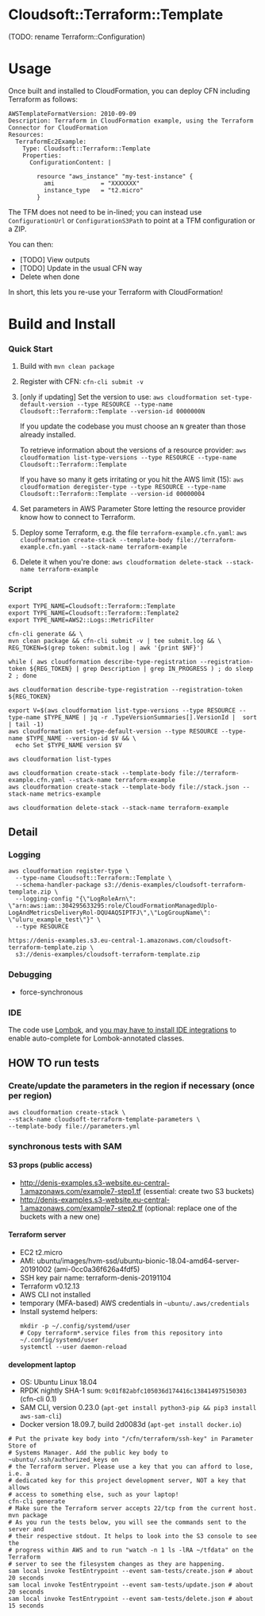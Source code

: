 # Cloudsoft::Terraform::Template

(TODO: rename Terraform::Configuration)

# Usage

Once built and installed to CloudFormation, you can deploy CFN including Terraform as follows:

```
AWSTemplateFormatVersion: 2010-09-09
Description: Terraform in CloudFormation example, using the Terraform Connector for CloudFormation
Resources:
  TerraformEc2Example:
    Type: Cloudsoft::Terraform::Template
    Properties:
      ConfigurationContent: |
      
        resource "aws_instance" "my-test-instance" {
          ami             = "XXXXXXX"
          instance_type   = "t2.micro"
        }
```

The TFM does not need to be in-lined; you can instead use `ConfigurationUrl` or `ConfigurationS3Path` to point at a TFM configuration or a ZIP.

You can then:

* [TODO] View outputs
* [TODO] Update in the usual CFN way
* Delete when done

In short, this lets you re-use your Terraform with CloudFormation!


# Build and Install

### Quick Start

1. Build with `mvn clean package`

2. Register with CFN: `cfn-cli submit -v`

3. [only if updating] Set the version to use:
   `aws cloudformation set-type-default-version --type RESOURCE --type-name Cloudsoft::Terraform::Template --version-id 0000000N`
   
   If you update the codebase you must choose an `N` greater than those already installed. 
    
   To retrieve information about the versions of a resource provider:
   `aws cloudformation list-type-versions --type RESOURCE --type-name Cloudsoft::Terraform::Template`
   
   If you have so many it gets irritating or you hit the AWS limit (15):
   `aws cloudformation deregister-type --type RESOURCE --type-name Cloudsoft::Terraform::Template --version-id 00000004` 

4. Set parameters in AWS Parameter Store letting the resource provider know how to connect to Terraform.

5. Deploy some Terraform, e.g. the file `terraform-example.cfn.yaml`:
   `aws cloudformation create-stack --template-body file://terraform-example.cfn.yaml --stack-name terraform-example`
   
6. Delete it when you're done:
   `aws cloudformation delete-stack --stack-name terraform-example`


### Script

```shell
export TYPE_NAME=Cloudsoft::Terraform::Template
export TYPE_NAME=Cloudsoft::Terraform::Template2
export TYPE_NAME=AWS2::Logs::MetricFilter

cfn-cli generate && \
mvn clean package && cfn-cli submit -v | tee submit.log && \
REG_TOKEN=$(grep token: submit.log | awk '{print $NF}')

while ( aws cloudformation describe-type-registration --registration-token ${REG_TOKEN} | grep Description | grep IN_PROGRESS ) ; do sleep 2 ; done

aws cloudformation describe-type-registration --registration-token ${REG_TOKEN}

export V=$(aws cloudformation list-type-versions --type RESOURCE --type-name $TYPE_NAME | jq -r .TypeVersionSummaries[].VersionId |  sort | tail -1)
aws cloudformation set-type-default-version --type RESOURCE --type-name $TYPE_NAME --version-id $V && \
  echo Set $TYPE_NAME version $V

aws cloudformation list-types

aws cloudformation create-stack --template-body file://terraform-example.cfn.yaml --stack-name terraform-example
aws cloudformation create-stack --template-body file://stack.json --stack-name metrics-example

aws cloudformation delete-stack --stack-name terraform-example
```

## Detail

### Logging

```shell
aws cloudformation register-type \
  --type-name Cloudsoft::Terraform::Template \
  --schema-handler-package s3://denis-examples/cloudsoft-terraform-template.zip \
  --logging-config "{\"LogRoleArn\": \"arn:aws:iam::304295633295:role/CloudFormationManagedUplo-LogAndMetricsDeliveryRol-DQU4AQ5IPTFJ\",\"LogGroupName\": \"uluru_example_test\"}" \
  --type RESOURCE

https://denis-examples.s3.eu-central-1.amazonaws.com/cloudsoft-terraform-template.zip \
  s3://denis-examples/cloudsoft-terraform-template.zip
```
  
### Debugging

* force-synchronous


### IDE

The code use [Lombok](https://projectlombok.org/), and [you may have to install
IDE integrations](https://projectlombok.org/) to enable auto-complete for
Lombok-annotated classes.

## HOW TO run tests
### Create/update the parameters in the region if necessary (once per region)

```shell
aws cloudformation create-stack \
--stack-name cloudsoft-terraform-template-parameters \
--template-body file://parameters.yml
```

### synchronous tests with SAM

#### S3 props (public access)
* http://denis-examples.s3-website.eu-central-1.amazonaws.com/example7-step1.tf
  (essential: create two S3 buckets)
* http://denis-examples.s3-website.eu-central-1.amazonaws.com/example7-step2.tf
  (optional: replace one of the buckets with a new one)

#### Terraform server
* EC2 t2.micro
* AMI: ubuntu/images/hvm-ssd/ubuntu-bionic-18.04-amd64-server-20191002 (ami-0cc0a36f626a4fdf5)
* SSH key pair name: terraform-denis-20191104
* Terraform v0.12.13
* AWS CLI not installed
* temporary (MFA-based) AWS credentials in `~ubuntu/.aws/credentials`
* Install systemd helpers:
  ```shell
  mkdir -p ~/.config/systemd/user
  # Copy terraform*.service files from this repository into ~/.config/systemd/user
  systemctl --user daemon-reload
  ```

#### development laptop
* OS: Ubuntu Linux 18.04
* RPDK nightly SHA-1 sum: `9c01f82abfc105036d174416c138414975150303` (cfn-cli 0.1)
* SAM CLI, version 0.23.0 (`apt-get install python3-pip && pip3 install aws-sam-cli`)
* Docker version 18.09.7, build 2d0083d (`apt-get install docker.io`)

```shell
# Put the private key body into "/cfn/terraform/ssh-key" in Parameter Store of
# Systems Manager. Add the public key body to ~ubuntu/.ssh/authorized_keys on
# the Terraform server. Please use a key that you can afford to lose, i.e. a
# dedicated key for this project development server, NOT a key that allows
# access to something else, such as your laptop!
cfn-cli generate
# Make sure the Terraform server accepts 22/tcp from the current host.
mvn package
# As you run the tests below, you will see the commands sent to the server and
# their respective stdout. It helps to look into the S3 console to see the
# progress within AWS and to run "watch -n 1 ls -lRA ~/tfdata" on the Terraform
# server to see the filesystem changes as they are happening.
sam local invoke TestEntrypoint --event sam-tests/create.json # about 20 seconds
sam local invoke TestEntrypoint --event sam-tests/update.json # about 20 seconds
sam local invoke TestEntrypoint --event sam-tests/delete.json # about 15 seconds
```
